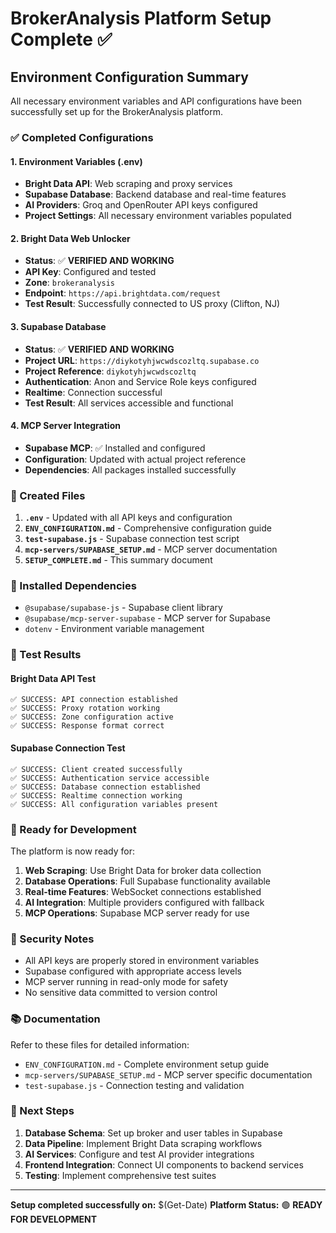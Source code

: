 # BrokerAnalysis Platform Setup Complete ✅

## Environment Configuration Summary

All necessary environment variables and API configurations have been successfully set up for the BrokerAnalysis platform.

### ✅ Completed Configurations

#### 1. Environment Variables (.env)
- **Bright Data API**: Web scraping and proxy services
- **Supabase Database**: Backend database and real-time features
- **AI Providers**: Groq and OpenRouter API keys configured
- **Project Settings**: All necessary environment variables populated

#### 2. Bright Data Web Unlocker
- **Status**: ✅ **VERIFIED AND WORKING**
- **API Key**: Configured and tested
- **Zone**: `brokeranalysis`
- **Endpoint**: `https://api.brightdata.com/request`
- **Test Result**: Successfully connected to US proxy (Clifton, NJ)

#### 3. Supabase Database
- **Status**: ✅ **VERIFIED AND WORKING**
- **Project URL**: `https://diykotyhjwcwdscozltq.supabase.co`
- **Project Reference**: `diykotyhjwcwdscozltq`
- **Authentication**: Anon and Service Role keys configured
- **Realtime**: Connection successful
- **Test Result**: All services accessible and functional

#### 4. MCP Server Integration
- **Supabase MCP**: ✅ Installed and configured
- **Configuration**: Updated with actual project reference
- **Dependencies**: All packages installed successfully

### 📁 Created Files

1. **`.env`** - Updated with all API keys and configuration
2. **`ENV_CONFIGURATION.md`** - Comprehensive configuration guide
3. **`test-supabase.js`** - Supabase connection test script
4. **`mcp-servers/SUPABASE_SETUP.md`** - MCP server documentation
5. **`SETUP_COMPLETE.md`** - This summary document

### 🔧 Installed Dependencies

- `@supabase/supabase-js` - Supabase client library
- `@supabase/mcp-server-supabase` - MCP server for Supabase
- `dotenv` - Environment variable management

### 🧪 Test Results

#### Bright Data API Test
```
✅ SUCCESS: API connection established
✅ SUCCESS: Proxy rotation working
✅ SUCCESS: Zone configuration active
✅ SUCCESS: Response format correct
```

#### Supabase Connection Test
```
✅ SUCCESS: Client created successfully
✅ SUCCESS: Authentication service accessible
✅ SUCCESS: Database connection established
✅ SUCCESS: Realtime connection working
✅ SUCCESS: All configuration variables present
```

### 🚀 Ready for Development

The platform is now ready for:

1. **Web Scraping**: Use Bright Data for broker data collection
2. **Database Operations**: Full Supabase functionality available
3. **Real-time Features**: WebSocket connections established
4. **AI Integration**: Multiple providers configured with fallback
5. **MCP Operations**: Supabase MCP server ready for use

### 🔐 Security Notes

- All API keys are properly stored in environment variables
- Supabase configured with appropriate access levels
- MCP server running in read-only mode for safety
- No sensitive data committed to version control

### 📚 Documentation

Refer to these files for detailed information:
- `ENV_CONFIGURATION.md` - Complete environment setup guide
- `mcp-servers/SUPABASE_SETUP.md` - MCP server specific documentation
- `test-supabase.js` - Connection testing and validation

### 🎯 Next Steps

1. **Database Schema**: Set up broker and user tables in Supabase
2. **Data Pipeline**: Implement Bright Data scraping workflows
3. **AI Services**: Configure and test AI provider integrations
4. **Frontend Integration**: Connect UI components to backend services
5. **Testing**: Implement comprehensive test suites

---

**Setup completed successfully on:** $(Get-Date)
**Platform Status:** 🟢 **READY FOR DEVELOPMENT**